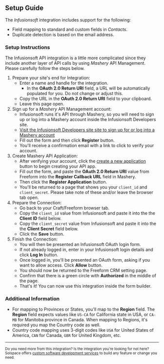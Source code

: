 ## Setup Guide
The _Infusionsoft_ integration includes support for the following:

* Field mapping to standard and custom fields in *Contacts*.
* Duplicate detection is based on the email address.

### Setup Instructions

The Infusionsoft API integration is a little more complicated since they include another layer of API calls by using *Mashery* API Management. Please carefully follow the steps below.

1. Prepare your site's end for Integration:
	* Enter a name and handle for the integration.
		* In the **OAuth 2.0 Return URI** field, a URL will be automatically populated for you. Do not change or adjust this.
	* Copy the URL in the **OAuth 2.0 Return URI** field to your clipboard.
	* Leave this page open.
2. Sign up for a *Mashery* API Management account:
	* Infusionsoft runs it's API through Mashery, so you will need to sign up or log into a Mashery account inside the Infusionsoft Developers site.
	* [Visit the Infusionsoft Developers site site to sign up for or log into a Mashery account](https://keys.developer.infusionsoft.com/apps/myapps)
	* Fill out the form and then click **Register** button.
	* You'll receive a confirmation email with a link to click to verify your account.
3. Create Mashery API Application:
	* After verifying your account, click the [create a new application](https://keys.developer.infusionsoft.com/apps/register) button to begin creating your API app.
	* Fill out the form, and paste the **OAuth 2.0 Return URI** value from Freeform into the **Register Callback URL** field in Mashery.
	* Then click the **Register Application** button.
	* You'll be returned to a page that shows you your `client_id` and `client_secret`. Please take note of these and/or leave the browser tab open.
4. Prepare the Connection:
	* Go back to your Craft/Freeform browser tab.
	* Copy the `client_id` value from Infusionsoft and paste it into the the **Client ID** field below.
	* Copy the `client_secret` value from Infusionsoft and paste it into the the **Client Secret** field below.
	* Click the **Save** button.
5. Finish the Connection:
	* You will then be presented an Infusionsoft OAuth login form.
	* If not already logged in, enter in your Infusionsoft login details and click **Log In** button.
	* Once logged in, you'll be presented an OAuth form, asking if you want to allow access. Click **Allow** button.
	* You should now be returned to the Freeform CRM setting page.
	* Confirm that there is a green circle with **Authorized** in the middle of the page.
	* That's it! You can now use this integration inside the form builder.

### Additional Information

* For mapping to Provinces or States, you'll map to the **Region** field. The **Region** field expects values like `US-CA` for California state in USA, or `CA-MB` for Manitoba province in Canada. When mapping to Regions, it's required you map the Country code as well.
* Country code mapping uses 3-digit codes like `USA` for United States of America, `CAN` for Canada, `GBR` for United Kingdom, etc.

---

<small>Do you need more from this integration? Is the integration you're looking for not here? Solspace offers [custom software development services](https://docs.solspace.com/support/premium/) to build any feature or change you need.</small>